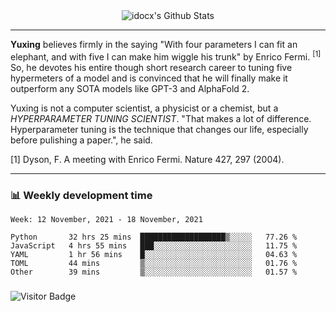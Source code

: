 <div align="center">
    <img align="center" src="https://github-readme-stats.vercel.app/api?username=idocx&show_icons=true&count_private=true&hide_border=true" alt="idocx's Github Stats"></img>
</div>

---

**Yuxing** believes firmly in the saying "With four parameters I can fit an elephant, and with five I can make him wiggle his trunk" by Enrico Fermi. <sup>[1]</sup> So, he devotes his entire though short research career to tuning five hypermeters of a model and is convinced that he will finally make it outperform any SOTA models like GPT-3 and AlphaFold 2.

Yuxing is not a computer scientist, a physicist or a chemist, but a *HYPERPARAMETER TUNING SCIENTIST*. "That makes a lot of difference. Hyperparameter tuning is the technique that changes our life, especially before pulishing a paper.", he said.

[1] Dyson, F. A meeting with Enrico Fermi. Nature 427, 297 (2004).


---

### 📊 Weekly development time
<!--START_SECTION:waka-->
```text
Week: 12 November, 2021 - 18 November, 2021

Python       32 hrs 25 mins  ███████████████████▒░░░░░   77.26 % 
JavaScript   4 hrs 55 mins   ███░░░░░░░░░░░░░░░░░░░░░░   11.75 % 
YAML         1 hr 56 mins    █░░░░░░░░░░░░░░░░░░░░░░░░   04.63 % 
TOML         44 mins         ▒░░░░░░░░░░░░░░░░░░░░░░░░   01.76 % 
Other        39 mins         ▒░░░░░░░░░░░░░░░░░░░░░░░░   01.57 % 
```
<!--END_SECTION:waka-->

### 

![Visitor Badge](https://visitor-badge.laobi.icu/badge?page_id=idocx.idocx)